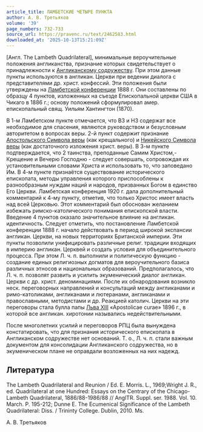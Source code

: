 ```yaml
---
article_title: ЛАМБЕТСКИЕ ЧЕТЫРЕ ПУНКТА
author: А. В. Третьяков
volume: '39'
page_numbers: 732-733
source_url: https://pravenc.ru/text/2462583.html
downloaded_at: '2025-10-13T15:21:09Z'
---
```


[Англ. The Lambeth Quadrilateral], минимальные вероучительные положения англиканства, признание которых свидетельствует о принадлежности к [Англиканскому содружеству](<https://pravenc.ru/text/Англиканскому содружеству.html>). При этом данные пункты используются в англикан. Церкви при ведении диалога с представителями др. христ. конфессий. Эти положения были утверждены на [Ламбетской конференции](<https://pravenc.ru/text/Ламбетской конференции.html>) 1888 г. Они составлены по образцу 4 пунктов, изложенных на съезде Епископальной церкви США в Чикаго в 1886 г.; основу положений сформулировал амер. епископальный свящ. Уильям Хантингтон (1870).

В 1-м Ламбетском пункте отмечается, что ВЗ и НЗ содержат все необходимое для спасения, являются руководством и безусловным авторитетом в вопросах веры. 2-й пункт содержит признание [Апостольского Символа веры](<https://pravenc.ru/text/Апостольского Символа веры.html>) (как крещального) и [Никейского Символа веры](<https://pravenc.ru/text/Никейский Символ веры.html>) (как достаточного изложения христ. веры). В 3-м пункте подтверждается, что 2 таинства, преподанные Самим Христом,- Крещение и Вечерю Господню - следует совершать, сопровождая их установительными словами Христа и использовать то, что заповедано Им. В 4-м пункте признаётся существование исторического епископата, методы управления которого приспособлены к разнообразным нуждам наций и народов, призванных Богом в единство Его Церкви. Ламбетская конференция 1920 г. дала дополнительный комментарий к 4-му пункту, отметив, что только Христос имеет власть над всей Церковью. Этот комментарий был обоснован желанием избежать римско-католического понимания епископской власти. Введение 4 пунктов оказало значительное влияние на англикан. идентичность. Следует отметить, что постановление Ламбетской конференции 1888 г. начало действовать в период широкой экспансии англикан. Церкви, на новых территориях Британской империи. Эти пункты позволили унифицировать различные религ. традиции входящих в империю англикан. Церквей и создать условия для объединительного процесса. При этом Л. ч. п. выполнили и политическую функцию - создание единых религиозных догматов для вероучительного базиса различных этносов и национальных образований. Предполагалось, что Л. ч. п. позволят развить и усилить экуменический диалог англикан. Церкви с др. христ. деноминациями. После их обнародования возникло неск. переговорных направлений и консультаций между англиканами и римо-католиками, англиканами и лютеранами, англиканами и православными, методистами и др. Реакцией католич. Церкви на эти переговоры стала булла папы [Льва XIII](<https://pravenc.ru/text/Лев XIII.html>) «Apostolicae curae» 1896 г., в которой все англикан. хиротонии назывались недействительными.

После многолетних усилий и переговоров РПЦ была вынуждена констатировать, что для признания исторического епископата в Англиканском содружестве нет оснований. Т. о., Л. ч. п. стали важным документом для консолидации Англиканского содружества, но в экуменическом плане не оправдали возложенных на них надежд.

## Литература

The Lambeth Quadrilateral and Reunion / Ed. E. Morris. L., 1969;Wright J. R., ed. Quadrilateral at one Hundred: Essays on the Centrary of the Chicago-Lambeth Quadrilateral, 1886/88-1986/88 // AnglTR. Suppl. ser. 1988. Vol. 10. March. P. 195-212; Dunne E. The Ecumenical Significance of the Lambeth Quadrilateral: Diss. / Trininty College. Dublin, 2010. Ms.

А. В. Третьяков
